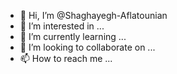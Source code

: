 - 👋 Hi, I’m @Shaghayegh-Aflatounian
- 👀 I’m interested in ...
- 🌱 I’m currently learning ...
- 💞️ I’m looking to collaborate on ...
- 📫 How to reach me ...

<!---
Shaghayegh-Aflatounian/Shaghayegh-Aflatounian is a ✨ special ✨ repository because its `README.md` (this file) appears on your GitHub profile.
You can click the Preview link to take a look at your changes.
--->
